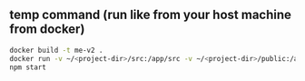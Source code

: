 ## temp command (run like from your host machine from docker)

```bash
docker build -t me-v2 .
docker run -v ~/<project-dir>/src:/app/src -v ~/<project-dir>/public:/app/public --rm -it -p 3000:3000 me-v2 sh
npm start
```
